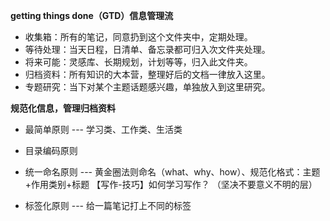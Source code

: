 **getting things done（GTD）信息管理流**

* 收集箱：所有的笔记，同意扔到这个文件夹中，定期处理。
* 等待处理：当天日程，日清单、备忘录都可归入次文件夹处理。
* 将来可能：灵感库、长期规划，计划等等，归入此文件夹。
* 归档资料：所有知识的大本营，整理好后的文档一律放入这里。
* 专题研究：当下对某个主题话题感兴趣，单独放入到这里研究。

**规范化信息，管理归档资料**

* 最简单原则 --- 学习类、工作类、生活类

* 目录编码原则

* 统一命名原则 --- 黄金圈法则命名（what、why、how）、规范化格式：主题+作用类别+标题 【写作-技巧】如何学习写作？             （坚决不要意义不明的层）

* 标签化原则  --- 给一篇笔记打上不同的标签

  



